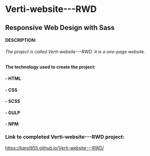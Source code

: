 # Verti-website---RWD
## Responsive Web Design with Sass
#### DESCRIPTION:
###### The project is called Verti-website---RWD. It is a one-page website. 

#### The technology used to create the project:
#### - HTML
#### - CSS
#### - SCSS
#### - GULP
#### - NPM

### Link to completed Verti-website---RWD project:

https://karol855.github.io/Verti-website---RWD/
